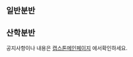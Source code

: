 <meta name="gc:client-id" content="a11a1bda412d928fb39a">
<meta name="gc:client-secret" content="92b7cf30bc42c49d589a10372c3f9ff3bb310037">


## 일반분반

<div class="github-card" data-github="kookmin-sw/2018-cap1-1" data-width="100%" data-height="150" data-theme="default"></div>
<div class="github-card" data-github="kookmin-sw/2018-cap1-2" data-width="100%" data-height="150" data-theme="default"></div>
<div class="github-card" data-github="kookmin-sw/2018-cap1-3" data-width="100%" data-height="150" data-theme="default"></div>
<div class="github-card" data-github="kookmin-sw/2018-cap1-4" data-width="100%" data-height="150" data-theme="default"></div>
<div class="github-card" data-github="kookmin-sw/2018-cap1-5" data-width="100%" data-height="150" data-theme="default"></div>
<div class="github-card" data-github="kookmin-sw/2018-cap1-6" data-width="100%" data-height="150" data-theme="default"></div>
<div class="github-card" data-github="kookmin-sw/2018-cap1-7" data-width="100%" data-height="150" data-theme="default"></div>
<div class="github-card" data-github="kookmin-sw/2018-cap1-8" data-width="100%" data-height="150" data-theme="default"></div>
<div class="github-card" data-github="kookmin-sw/2018-cap1-9" data-width="100%" data-height="150" data-theme="default"></div>
<div class="github-card" data-github="kookmin-sw/2018-cap1-10" data-width="100%" data-height="150" data-theme="default"></div>
<div class="github-card" data-github="kookmin-sw/2018-cap1-11" data-width="100%" data-height="150" data-theme="default"></div>
<div class="github-card" data-github="kookmin-sw/2018-cap1-12" data-width="100%" data-height="150" data-theme="default"></div>
<div class="github-card" data-github="kookmin-sw/2018-cap1-13" data-width="100%" data-height="150" data-theme="default"></div>
<div class="github-card" data-github="kookmin-sw/2018-cap1-14" data-width="100%" data-height="150" data-theme="default"></div>
<div class="github-card" data-github="kookmin-sw/2018-cap1-15" data-width="100%" data-height="150" data-theme="default"></div>
<div class="github-card" data-github="kookmin-sw/2018-cap1-16" data-width="100%" data-height="150" data-theme="default"></div>

## 산학분반

<div class="github-card" data-github="kookmin-sw/2018-cap1-21" data-width="100%" data-height="150" data-theme="default"></div>
<div class="github-card" data-github="kookmin-sw/2018-cap1-22" data-width="100%" data-height="150" data-theme="default"></div>
<div class="github-card" data-github="kookmin-sw/2018-cap1-23" data-width="100%" data-height="150" data-theme="default"></div>
<div class="github-card" data-github="kookmin-sw/2018-cap1-24" data-width="100%" data-height="150" data-theme="default"></div>
<div class="github-card" data-github="kookmin-sw/2018-cap1-25" data-width="100%" data-height="150" data-theme="default"></div>
<div class="github-card" data-github="kookmin-sw/2018-cap1-26" data-width="100%" data-height="150" data-theme="default"></div>
<div class="github-card" data-github="kookmin-sw/2018-cap1-27" data-width="100%" data-height="150" data-theme="default"></div>
<div class="github-card" data-github="kookmin-sw/2018-cap1-28" data-width="100%" data-height="150" data-theme="default"></div>
<div class="github-card" data-github="kookmin-sw/2018-cap1-29" data-width="100%" data-height="150" data-theme="default"></div>
<div class="github-card" data-github="kookmin-sw/2018-cap1-30" data-width="100%" data-height="150" data-theme="default"></div>
<script src="//cdn.jsdelivr.net/github-cards/latest/widget.js"></script>

공지사항이나 내용은 [캡스톤메인페이지](http://capstone.cs.kookmin.ac.kr/) 에서확인하세요.


